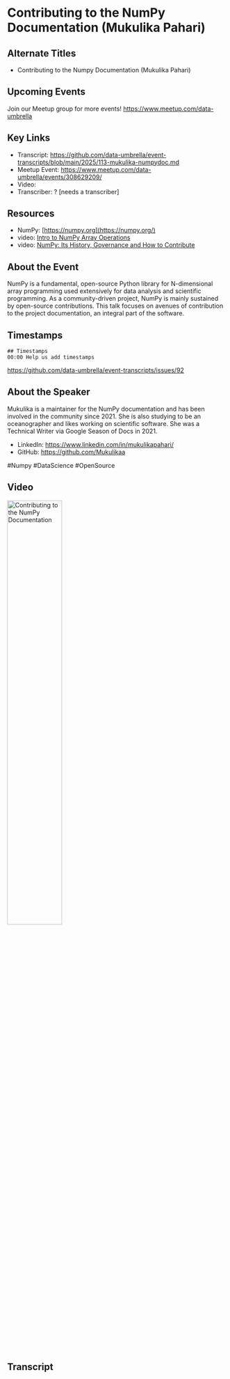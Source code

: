 # Contributing to the NumPy Documentation (Mukulika Pahari)

## Alternate Titles
- Contributing to the Numpy Documentation (Mukulika Pahari)

## Upcoming Events
Join our Meetup group for more events!
https://www.meetup.com/data-umbrella

## Key Links
- Transcript: https://github.com/data-umbrella/event-transcripts/blob/main/2025/113-mukulika-numpydoc.md
- Meetup Event: https://www.meetup.com/data-umbrella/events/308629209/
- Video: 
- Transcriber: ? [needs a transcriber]


## Resources
- NumPy: [https://numpy.org](https://numpy.org/)
- video: [Intro to NumPy Array Operations](https://www.youtube.com/watch?v=oud3Jd1FJ7c)
- video: [NumPy: Its History, Governance and How to Contribute](https://www.youtube.com/watch?v=lHJqOE5j6xE&feature=youtu.be)

## About the Event
NumPy is a fundamental, open-source Python library for N-dimensional array programming used extensively for data analysis and scientific programming. As a community-driven project, NumPy is mainly sustained by open-source contributions. This talk focuses on avenues of contribution to the project documentation, an integral part of the software.


## Timestamps
```
## Timestamps
00:00 Help us add timestamps
```
https://github.com/data-umbrella/event-transcripts/issues/92

## About the Speaker
Mukulika is a maintainer for the NumPy documentation and has been involved in the community since 2021. She is also studying to be an oceanographer and likes working on scientific software. She was a Technical Writer via Google Season of Docs in 2021.
- LinkedIn: https://www.linkedin.com/in/mukulikapahari/
- GitHub: https://github.com/Mukulikaa

#Numpy #DataScience #OpenSource

## Video 
<a href="http://www.youtube.com/watch?feature=player_embedded&v=DM7f4nz6uAs" target="_blank"><img src="http://img.youtube.com/vi/DM7f4nz6uAs/0.jpg" alt="Contributing to the NumPy Documentation" width="50%" /></a>

## Transcript

